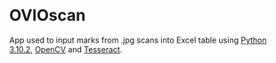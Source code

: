 # OVIOscan
App used to input marks from .jpg scans into Excel table using [Python 3.10.2](www.python.org), [OpenCV](opencv.org) and [Tesseract](https://github.com/tesseract-ocr/tesseract).
